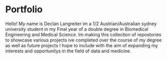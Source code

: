 # Portfolio

Hello! My name is Declan Langreiter im a 1/2 Austrian/Australian sydney university student in my Final year of a double degree in Biomedical Engineering and Medical Science. Im making this collection of repostories to showcase various projects ive completed over the course of my degree as well as future projects I hope to include with the aim of expanding my interests and opportunitys in the field of data and medicine. 
